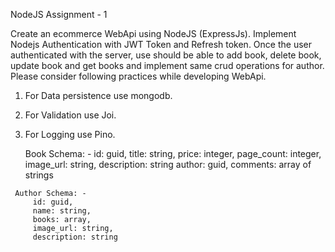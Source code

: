 NodeJS Assignment - 1


   Create an ecommerce WebApi using NodeJS (ExpressJs). Implement Nodejs Authentication
   with JWT Token and Refresh token. Once the user authenticated with the server, use should
   be able to add book, delete book, update book and get books and implement same crud
   operations for author. Please consider following practices while developing WebApi.


   1) For Data persistence use mongodb.
   2) For Validation use Joi.
   3) For Logging use Pino.



      
      Book Schema: -
           id: guid,
           title: string,
           price: integer,
           page_count: integer,
           image_url: string,
           description: string
           author: guid,
           comments: array of strings



     Author Schema: -
         id: guid,
         name: string,
         books: array,
         image_url: string,
         description: string
